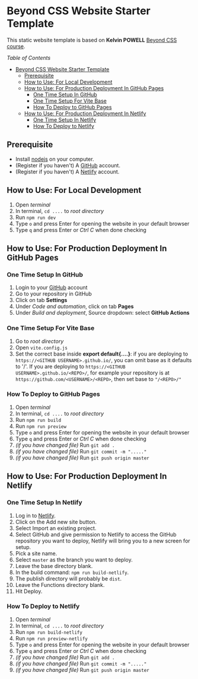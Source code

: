 # Beyond CSS Website Starter Template

This static website template is based on **Kelvin POWELL** [Beyond CSS course](https://www.beyondcss.dev/).

_Table of Contents_

- [Beyond CSS Website Starter Template](#beyond-css-website-starter-template)
  - [Prerequisite](#prerequisite)
  - [How to Use: For Local Development](#how-to-use-for-local-development)
  - [How to Use: For Production Deployment In GitHub Pages](#how-to-use-for-production-deployment-in-github-pages)
    - [One Time Setup In GitHub](#one-time-setup-in-github)
    - [One Time Setup For Vite Base](#one-time-setup-for-vite-base)
    - [How To Deploy to GitHub Pages](#how-to-deploy-to-github-pages)
  - [How to Use: For Production Deployment In Netlify](#how-to-use-for-production-deployment-in-netlify)
    - [One Time Setup In Netlify](#one-time-setup-in-netlify)
    - [How To Deploy to Netlify](#how-to-deploy-to-netlify)

## Prerequisite

- Install [nodejs](https://nodejs.org/) on your computer.
- (Register if you haven't) A [GitHub](https://github.com/) account.
- (Register if you haven't) A [Netlify](https://www.netlify.com/) account.

## How to Use: For Local Development

1. Open _terminal_
2. In terminal, `cd ....` to _root directory_
3. Run `npm run dev`
4. Type `o` and press Enter for opening the website in your default browser
5. Type `q` and press Enter or _Ctrl C_ when done checking

## How to Use: For Production Deployment In GitHub Pages

### One Time Setup In GitHub

1. Login to your [GitHub](https://github.com/) account
2. Go to your repository in GitHub
3. Click on tab **Settings**
4. Under _Code and automation_, click on tab **Pages**
5. Under _Build and deployment_, Source dropdown: select **GitHub Actions**

### One Time Setup For Vite Base

1. Go to _root directory_
2. Open `vite.config.js`
3. Set the correct base inside **export default{....}**: if you are deploying to `https://<GITHUB USERNAME>.github.io/`, you can omit base as it defaults to '/'. If you are deploying to `https://<GITHUB USERNAME>.github.io/<REPO>/`, for example your repository is at `https://github.com/<USERNAME>/<REPO>`, then set base to `"/<REPO>/"`

### How To Deploy to GitHub Pages

1. Open _terminal_
2. In terminal, `cd ....` to _root directory_
3. Run `npm run build`
4. Run `npm run preview`
5. Type `o` and press Enter for opening the website in your default browser
6. Type `q` and press Enter or _Ctrl C_ when done checking
7. _(if you have changed file)_ Run `git add .`
8. _(if you have changed file)_ Run `git commit -m "....."`
9. _(if you have changed file)_ Run `git push origin master`

## How to Use: For Production Deployment In Netlify

### One Time Setup In Netlify

1. Log in to [Netlify](https://app.netlify.com/login).
2. Click on the Add new site button.
3. Select Import an existing project.
4. Select GitHub and give permission to Netlify to access the GitHub repository you want to deploy, Netlify will bring you to a new screen for setup.
5. Pick a site name.
6. Select `master` as the branch you want to deploy.
7. Leave the base directory blank.
8. In the build command: `npm run build-netlify`.
9. The publish directory will probably be `dist`.
10. Leave the Functions directory blank.
11. Hit Deploy.

### How To Deploy to Netlify

1. Open _terminal_
2. In terminal, `cd ....` to _root directory_
3. Run `npm run build-netlify`
4. Run `npm run preview-netlify`
5. Type `o` and press Enter for opening the website in your default browser
6. Type `q` and press Enter or _Ctrl C_ when done checking
7. _(if you have changed file)_ Run `git add .`
8. _(if you have changed file)_ Run `git commit -m "....."`
9. _(if you have changed file)_ Run `git push origin master`
